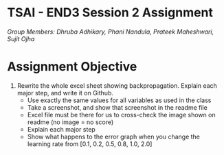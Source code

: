 # TSAI - END3 Session 2 Assignment
*Group Members: Dhruba Adhikary, Phani Nandula, Prateek Maheshwari, Sujit Ojha*

# Assignment Objective
1. Rewrite the whole excel sheet showing backpropagation. Explain each major step, and write it on Github. 
   - Use exactly the same values for all variables as used in the class
   - Take a screenshot, and show that screenshot in the readme file
   - Excel file must be there for us to cross-check the image shown on readme (no image = no score)
   - Explain each major step
   - Show what happens to the error graph when you change the learning rate from [0.1, 0.2, 0.5, 0.8, 1.0, 2.0] 
